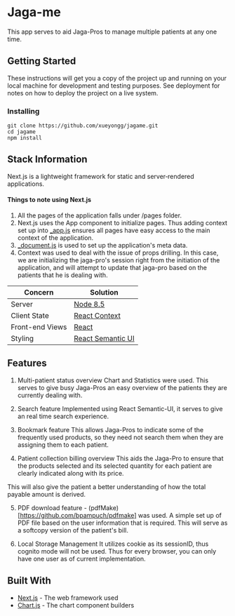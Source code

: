 # Jaga-me

This app serves to aid Jaga-Pros to manage multiple patients at any one time.


## Getting Started

These instructions will get you a copy of the project up and running on your local machine for development and testing purposes. See deployment for notes on how to deploy the project on a live system.

### Installing

```
git clone https://github.com/xueyongg/jagame.git
cd jagame
npm install

```

## Stack Information

Next.js is a lightweight framework for static and server‑rendered applications.

#### Things to note using Next.js
1. All the pages of the application falls under /pages folder.
2. Next.js uses the App component to initialize pages. Thus adding context set up into [_app.js](https://nextjs.org/docs/#custom-<app>) ensures all pages have easy access to the main context of the application.
3. [_document.js](https://nextjs.org/docs/#custom-<document>) is used to set up the application's meta data.
4. Context was used to deal with the issue of props drilling. In this case, we are initializing the jaga-pro's session right from the initiation of the application, and will attempt to update that jaga-pro based on the patients that he is dealing with.

| Concern         | Solution                                                        |
| --------------- | --------------------------------------------------------------- |
| Server          | [Node 8.5](https://nodejs.org/)                                 |
| Client State    | [React Context](https://reactjs.org/docs/context.html)          |
| Front-end Views | [React](https://facebook.github.io/react/)                      |
| Styling         | [React Semantic UI](https://react.semantic-ui.com/introduction) |


## Features

1. Multi-patient status overview
Chart and Statistics were used. This serves to give busy Jaga-Pros an easy overview of the patients they are currently dealing with.

2. Search feature
Implemented using React Semantic-UI, it serves to give an real time search experience.

3. Bookmark feature
This allows Jaga-Pros to indicate some of the frequently used products, so they need not search them when they are assigning them to each patient.

4. Patient collection billing overview
This aids the Jaga-Pro to ensure that the products selected and its selected quantity for each patient are clearly indicated along with its price.

This will also give the patient a better understanding of how the total payable amount is derived.

5. PDF download feature - (pdfMake)[https://github.com/bpampuch/pdfmake] was used.
A simple set up of PDF file based on the user information that is required. This will serve as a softcopy version of the patient's bill.

6. Local Storage Management
It utilizes cookie as its sessionID, thus cognito mode will not be used. Thus for every browser, you can only have one user as of current implementation.

## Built With

* [Next.js](https://nextjs.org/) - The web framework used
* [Chart.js](https://github.com/reactjs/react-chartjs) - The chart component builders
